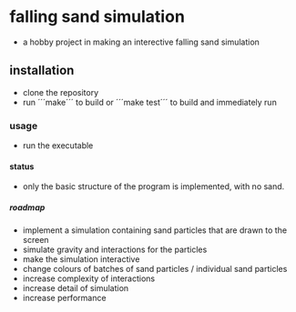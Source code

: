 # falling sand simulation
- a hobby project in making an interective falling sand simulation

## installation
- clone the repository
- run ´´´make´´´ to build or ´´´make test´´´ to build and immediately run

### usage
- run the executable

#### status
- only the basic structure of the program is implemented, with no sand.

##### roadmap
- implement a simulation containing sand particles that are drawn to the screen
- simulate gravity and interactions for the particles
- make the simulation interactive
- change colours of batches of sand particles / individual sand particles
- increase complexity of interactions
- increase detail of simulation
- increase performance

